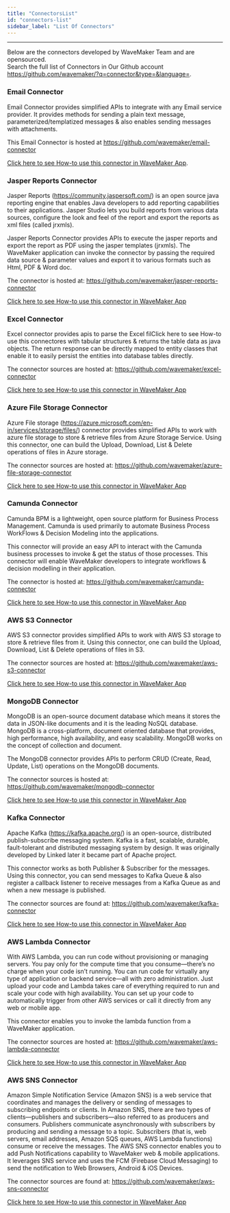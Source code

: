 ```yaml
---
title: "ConnectorsList"
id: "connectors-list"
sidebar_label: "List Of Connectors"
---
```

---
Below are the connectors developed by WaveMaker Team and are opensourced.<br/>
Search the full list of Connectors in Our Github account https://github.com/wavemaker/?q=connector&type=&language=.  
    
### Email Connector
Email Connector provides simplified APIs to integrate with any Email service provider. It provides methods for sending a plain text message, parameterized/templatized messages & also enables sending messages with attachments.

This Email Connector is hosted at https://github.com/wavemaker/email-connector

[Click here to see How-to use this connector in WaveMaker  App](/learn/how-tos/sending-email-using-java-service#docsNav).

### Jasper Reports Connector
Jasper Reports (https://community.jaspersoft.com/) is an open source java reporting engine that enables Java developers to add reporting capabilities to their applications. Jasper Studio lets you build reports from various data sources, configure the look and feel of the report and export the reports as xml files (called jrxmls).  

Jasper Reports Connector provides APIs to execute the jasper reports and export the report as PDF using the jasper templates (jrxmls). The WaveMaker application can invoke the connector by passing the required data source & parameter values and export it to various formats such as Html, PDF & Word doc.

The connector is hosted at: https://github.com/wavemaker/jasper-reports-connector

[Click here to see How-to use this connector in WaveMaker  App](/learn/how-tos/integrating-sample-jasper-report-wavemaker-application/#docsNav)


### Excel Connector
Excel connector provides apis to parse the Excel filClick here to see How-to use this connectores with tabular structures & returns the table data as java objects. The return response can be directly mapped to entity classes that enable it to easily persist the entities into database tables directly.

The connector sources are hosted at: https://github.com/wavemaker/excel-connector

[Click here to see How-to use this connector in WaveMaker  App](/learn/how-tos/integrating-sample-jasper-report-wavemaker-application/#docsNav)

### Azure File Storage Connector
Azure File storage (https://azure.microsoft.com/en-in/services/storage/files/)  connector provides simplified APIs to work with azure file storage to store & retrieve files from Azure Storage Service. Using this connector, one can build the Upload, Download, List & Delete operations of files in Azure storage.

The connector sources are hosted at: https://github.com/wavemaker/azure-file-storage-connector

[Click here to see How-to use this connector in WaveMaker  App](/learn/how-tos/integrating-sample-jasper-report-wavemaker-application/#docsNav)

### Camunda Connector
Camunda BPM is a lightweight, open source platform for Business Process Management. Camunda is used primarily to automate Business Process WorkFlows & Decision Modeling into the applications.

This connector will provide an easy API to interact with the Camunda business processes to invoke & get the status of those processes. This connector will enable WaveMaker developers to integrate workflows & decision modelling in their application.

The connector is hosted at: https://github.com/wavemaker/camunda-connector

[Click here to see How-to use this connector in WaveMaker  App](/learn/how-tos/integrating-sample-jasper-report-wavemaker-application/#docsNav)

### AWS S3 Connector
AWS S3 connector provides simplified APIs to work with AWS S3 storage to store & retrieve files from it. Using this connector, one can build the Upload, Download, List & Delete operations of files in S3.

The connector sources are hosted at: https://github.com/wavemaker/aws-s3-connector

[Click here to see How-to use this connector in WaveMaker  App](/learn/how-tos/integrating-sample-jasper-report-wavemaker-application/#docsNav)

### MongoDB Connector

MongoDB is an open-source document database which means it stores the data in JSON-like documents and it is the leading NoSQL database. MongoDB is a cross-platform, document oriented database that provides, high performance, high availability, and easy scalability. MongoDB works on the concept of collection and document.

The MongoDB connector provides APIs to perform CRUD (Create, Read, Update, List) operations on the MongoDB documents.

The connector sources is hosted at: https://github.com/wavemaker/mongodb-connector


[Click here to see How-to use this connector in WaveMaker  App](/learn/how-tos/integrating-sample-jasper-report-wavemaker-application/#docsNav)

### Kafka Connector

Apache Kafka (https://kafka.apache.org/) is an open-source, distributed publish-subscribe messaging system. Kafka is a fast, scalable, durable, fault-tolerant and distributed messaging system by design. It was originally developed by Linked later it became part of Apache project.

This connector works as both Publisher & Subscriber for the messages. Using this connector, you can send messages to Kafka Queue & also register a callback listener to receive messages from a Kafka Queue as and when a new message is published.

The connector sources are found at: https://github.com/wavemaker/kafka-connector

[Click here to see How-to use this connector in WaveMaker  App](/learn/how-tos/integrating-sample-jasper-report-wavemaker-application/#docsNav)

### AWS Lambda Connector
With AWS Lambda, you can run code without provisioning or managing servers. You pay only for the compute time that you consume—there’s no charge when your code isn’t running. You can run code for virtually any type of application or backend service—all with zero administration. Just upload your code and Lambda takes care of everything required to run and scale your code with high availability. You can set up your code to automatically trigger from other AWS services or call it directly from any web or mobile app.

This connector enables you to invoke the lambda function from a WaveMaker application.

The connector sources are hosted at: https://github.com/wavemaker/aws-lambda-connector

[Click here to see How-to use this connector in WaveMaker  App](/learn/how-tos/integrating-sample-jasper-report-wavemaker-application/#docsNav)

### AWS SNS Connector
Amazon Simple Notification Service (Amazon SNS) is a web service that coordinates and manages the delivery or sending of messages to subscribing endpoints or clients. In Amazon SNS, there are two types of clients—publishers and subscribers—also referred to as producers and consumers. Publishers communicate asynchronously with subscribers by producing and sending a message to a topic. Subscribers (that is, web servers, email addresses, Amazon SQS queues, AWS Lambda functions) consume or receive the messages.
The AWS SNS connector enables you to add Push Notifications capability to WaveMaker web & mobile applications. It leverages SNS service and uses the FCM (Firebase Cloud Messaging) to send the notification to Web Browsers, Android & iOS Devices.

The connector sources are found at: https://github.com/wavemaker/aws-sns-connector

[Click here to see How-to use this connector in WaveMaker  App](/learn/how-tos/integrating-sample-jasper-report-wavemaker-application/#docsNav)

